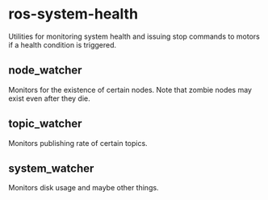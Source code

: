 # ros-system-health

Utilities for monitoring system health and issuing stop commands to motors if a health condition is triggered.

## node_watcher

Monitors for the existence of certain nodes. Note that zombie nodes may exist even after they die.

## topic_watcher

Monitors publishing rate of certain topics.

## system_watcher

Monitors disk usage and maybe other things.
